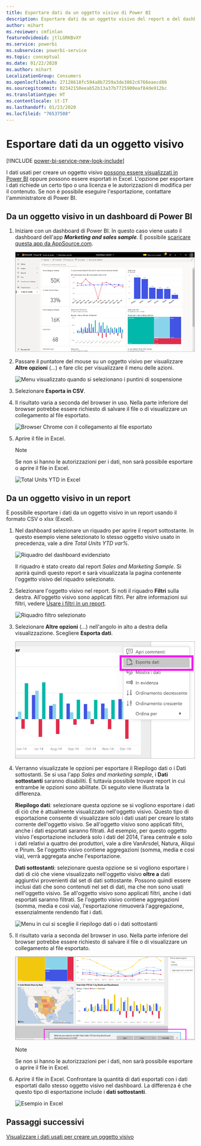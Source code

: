 ```yaml
---
title: Esportare dati da un oggetto visivo di Power BI
description: Esportare dati da un oggetto visivo del report e del dashboard e visualizzarli in Excel.
author: mihart
ms.reviewer: cmfinlan
featuredvideoid: jtlLGRKBvXY
ms.service: powerbi
ms.subservice: powerbi-service
ms.topic: conceptual
ms.date: 01/22/2020
ms.author: mihart
LocalizationGroup: Consumers
ms.openlocfilehash: 27128618fc594a8b7259a3de3862c6766eaecd86
ms.sourcegitcommit: 02342150eeab52b13a37b7725900eaf84de912bc
ms.translationtype: HT
ms.contentlocale: it-IT
ms.lasthandoff: 01/23/2020
ms.locfileid: "76537508"
---
```

# <a name="export-data-from-a-visual"></a>Esportare dati da un oggetto visivo

[!INCLUDE [power-bi-service-new-look-include](../includes/power-bi-service-new-look-include.md)]

I dati usati per creare un oggetto visivo [possono essere visualizzati in Power BI](end-user-show-data.md) oppure possono essere esportati in Excel. L'opzione per esportare i dati richiede un certo tipo o una licenza e le autorizzazioni di modifica per il contenuto. Se non è possibile eseguire l'esportazione, contattare l'amministratore di Power BI. 

## <a name="from-a-visual-on-a-power-bi-dashboard"></a>Da un oggetto visivo in un dashboard di Power BI

1. Iniziare con un dashboard di Power BI. In questo caso viene usato il dashboard dell'app ***Marketing and sales sample***. È possibile [scaricare questa app da AppSource.com](https://appsource.microsoft.com/product/power-bi/microsoft-retail-analysis-sample.salesandmarketingsample-preview?flightCodes=e2b06c7a-a438-4d99-9eb6-4324ce87f282).

    ![Dashboard dell'app](media/end-user-export/power-bi-dashboards.png)

2. Passare il puntatore del mouse su un oggetto visivo per visualizzare **Altre opzioni** (...) e fare clic per visualizzare il menu delle azioni.

    ![Menu visualizzato quando si selezionano i puntini di sospensione](media/end-user-export/power-bi-options-menu.png)

3. Selezionare **Esporta in CSV**.

4. Il risultato varia a seconda del browser in uso. Nella parte inferiore del browser potrebbe essere richiesto di salvare il file o di visualizzare un collegamento al file esportato. 

    ![Browser Chrome con il collegamento al file esportato](media/end-user-export/power-bi-dashboard-exports.png)

5. Aprire il file in Excel. 

    > [!NOTE]
    > Se non si hanno le autorizzazioni per i dati, non sarà possibile esportare o aprire il file in Excel.  

    ![Total Units YTD in Excel](media/end-user-export/power-bi-excel.png)


## <a name="from-a-visual-in-a-report"></a>Da un oggetto visivo in un report
È possibile esportare i dati da un oggetto visivo in un report usando il formato CSV o xlsx (Excel). 

1. Nel dashboard selezionare un riquadro per aprire il report sottostante.  In questo esempio viene selezionato lo stesso oggetto visivo usato in precedenza, vale a dire *Total Units YTD var%.* 

    ![Riquadro del dashboard evidenziato](media/end-user-export/power-bi-export-reports.png)

    Il riquadro è stato creato dal report *Sales and Marketing Sample*. Si aprirà quindi questo report e sarà visualizzata la pagina contenente l'oggetto visivo del riquadro selezionato. 

2. Selezionare l'oggetto visivo nel report. Si noti il riquadro **Filtri** sulla destra. All'oggetto visivo sono applicati filtri. Per altre informazioni sui filtri, vedere [Usare i filtri in un report](end-user-report-filter.md).

    ![Riquadro filtro selezionato](media/end-user-export/power-bi-export-filter.png)


3. Selezionare **Altre opzioni** (...) nell'angolo in alto a destra della visualizzazione. Scegliere **Esporta dati**.

    ![Esportare i dati selezionati dall'elenco a discesa](media/end-user-export/power-bi-export-report.png)

4. Verranno visualizzate le opzioni per esportare il Riepilogo dati o i Dati sottostanti. Se si usa l'app *Sales and marketing sample*, i **Dati sottostanti** saranno disabiliti. È tuttavia possibile trovare report in cui entrambe le opzioni sono abilitate. Di seguito viene illustrata la differenza.

    **Riepilogo dati**: selezionare questa opzione se si vogliono esportare i dati di ciò che è attualmente visualizzato nell'oggetto visivo.  Questo tipo di esportazione consente di visualizzare solo i dati usati per creare lo stato corrente dell'oggetto visivo. Se all'oggetto visivo sono applicati filtri, anche i dati esportati saranno filtrati. Ad esempio, per questo oggetto visivo l'esportazione includerà solo i dati del 2014, l'area centrale e solo i dati relativi a quattro dei produttori, vale a dire VanArsdel, Natura, Aliqui e Pirum. Se l'oggetto visivo contiene aggregazioni (somma, media e così via), verrà aggregata anche l'esportazione. 
  

    **Dati sottostanti**: selezionare questa opzione se si vogliono esportare i dati di ciò che viene visualizzato nell'oggetto visivo **oltre a** dati aggiuntivi provenienti dal set di dati sottostante.  Possono quindi essere inclusi dati che sono contenuti nel set di dati, ma che non sono usati nell'oggetto visivo. Se all'oggetto visivo sono applicati filtri, anche i dati esportati saranno filtrati.  Se l'oggetto visivo contiene aggregazioni (somma, media e così via), l'esportazione rimuoverà l'aggregazione, essenzialmente rendendo flat i dati. 

    ![Menu in cui si sceglie il riepilogo dati o i dati sottostanti](media/end-user-export/power-bi-export-underlying.png)

5. Il risultato varia a seconda del browser in uso. Nella parte inferiore del browser potrebbe essere richiesto di salvare il file o di visualizzare un collegamento al file esportato. 

    ![Visualizzazione del file esportato nel browser Microsoft Edge](media/end-user-export/power-bi-export-edge-browser.png)

    > [!NOTE]
    > Se non si hanno le autorizzazioni per i dati, non sarà possibile esportare o aprire il file in Excel.  


6. Aprire il file in Excel. Confrontare la quantità di dati esportati con i dati esportati dallo stesso oggetto visivo nel dashboard. La differenza è che questo tipo di esportazione include i **dati sottostanti**. 

    ![Esempio in Excel](media/end-user-export/power-bi-underlying.png)

## <a name="next-steps"></a>Passaggi successivi

[Visualizzare i dati usati per creare un oggetto visivo](end-user-show-data.md)
